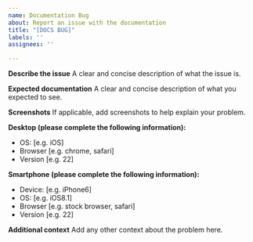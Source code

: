 ```yaml
---
name: Documentation Bug
about: Report an issue with the documentation
title: "[DOCS BUG]"
labels: ''
assignees: ''

---
```


**Describe the issue**
A clear and concise description of what the issue is.

**Expected documentation**
A clear and concise description of what you expected to see.

**Screenshots**
If applicable, add screenshots to help explain your problem.

**Desktop (please complete the following information):**
 - OS: [e.g. iOS]
 - Browser [e.g. chrome, safari]
 - Version [e.g. 22]

**Smartphone (please complete the following information):**
 - Device: [e.g. iPhone6]
 - OS: [e.g. iOS8.1]
 - Browser [e.g. stock browser, safari]
 - Version [e.g. 22]

**Additional context**
Add any other context about the problem here.
